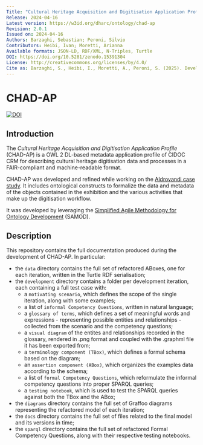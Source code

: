 ```yaml
---
Title: "Cultural Heritage Acquisition and Digitisation Application Profile (CHAD-AP)"
Release: 2024-04-16
Latest version: https://w3id.org/dharc/ontology/chad-ap
Revision: 2.0.1
Issued on: 2024-04-16
Authors: Barzaghi, Sebastian; Peroni, Silvio
Contributors: Heibi, Ivan; Moretti, Arianna
Available formats: JSON-LD, RDF/XML, N-Triples, Turtle
DOI: https://doi.org/10.5281/zenodo.15391304
License: http://creativecommons.org/licenses/by/4.0/
Cite as: Barzaghi, S., Heibi, I., Moretti, A., Peroni, S. (2025). Developing Application Profiles for Enhancing Data and Workflows in Cultural Heritage Digitisation Processes. In "Demartini, G., et al. The Semantic Web – ISWC 2024". ISWC 2024. Lecture Notes in Computer Science, vol 15233. Springer, Cham. https://doi.org/10.1007/978-3-031-77847-6_11.
---
```


# CHAD-AP

[![DOI](https://zenodo.org/badge/DOI/10.5281/zenodo.15391304.svg)](https://doi.org/10.5281/zenodo.15391304)

## Introduction
The _Cultural Heritage Acquisition and Digitisation Application Profile_ (CHAD-AP) is a OWL 2 DL-based metadata application profile of CIDOC CRM for describing cultural heritage digitisation data and processes in a FAIR-compliant and machine-readable format.

CHAD-AP was developed and refined while working on the [Aldrovandi case study](https://doi.org/10.1016/j.daach.2023.e00309). It includes ontological constructs to formalize the data and metadata of the objects contained in the exhibition and the various activities that make up the digitisation workflow.

It was developed by leveraging the [Simplified Agile Methodology for Ontology Development](http://dx.doi.org/10.6084/m9.figshare.3189769) (SAMOD).

## Description
This repository contains the full documentation produced during the development of CHAD-AP. In particular:
* the `data` directory contains the full set of refactored ABoxes, one for each iteration, written in the Turtle RDF serialisation;
* the `development` directory contains a folder per development iteration, each containing a full test case with:
    - a `motivating scenario`, which defines the scope of the single iteration, along with some examples;
    - a list of `informal Competency Questions`, written in natural language;
    - a `glossary of terms`, which defines a set of meaningful words and expressions - representing possible entities and relationships - collected from the scenario and the competency questions;
    - a `visual diagram` of the entites and relationships recorded in the glossary, rendered in .png format and coupled with the .graphml file it has been exported from;
    - a `terminology component (TBox)`, which defines a formal schema based on the diagram;
    - an `assertion component (ABox)`, which organizes the examples data according to the schema;
    - a list of `formal Competency Questions`, which reformulate the informal competency questions into proper SPARQL queries;
    - a `testing notebook`, which is used to test the SPARQL queries against both the TBox and the ABox;
* the `diagrams` directory contains the full set of Graffoo diagrams representing the refactored model of each iteration;
* the `docs` directory contains the full set of files related to the final model and its versions in time;
* the `sparql` directory contains the full set of refactored Formal Competency Questions, along with their respective testing notebooks.